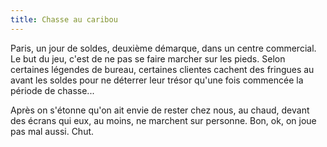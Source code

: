 ```yaml
---
title: Chasse au caribou
---
```


Paris, un jour de soldes, deuxième démarque, dans un centre commercial. Le but
du jeu, c'est de ne pas se faire marcher sur les pieds. Selon certaines
légendes de bureau, certaines clientes cachent des fringues au avant les
soldes pour ne déterrer leur trésor qu'une fois commencée la période de
chasse...

Après on s'étonne qu'on ait envie de rester chez nous, au chaud, devant des
écrans qui eux, au moins, ne marchent sur personne. Bon, ok, on joue pas mal
aussi. Chut.


